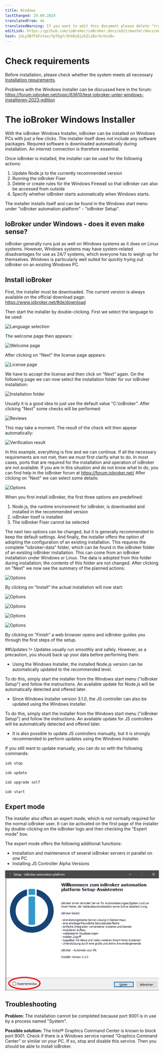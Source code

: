 ```yaml
---
title: Windows
lastChanged: 29.09.2024
translatedFrom: de
translatedWarning: If you want to edit this document please delete "translatedFrom" field, elsewise this document will be translated automatically again
editLink: https://github.com/ioBroker/ioBroker.docs/edit/master/docs/en/install/windows.md
hash: jULy3BfFGFvYaxcTpTGgY/ShX6i8ja5ZizBz+Scho18=
---
```

# Check requirements
Before installation, please check whether the system meets all necessary [Installation requirements](./requirements.md).

Problems with the Windows Installer can be discussed here in the forum: https://forum.iobroker.net/topic/63610/test-iobroker-unter-windows-installieren-2023-edition

# The ioBroker Windows Installer
With the ioBroker Windows Installer, ioBroker can be installed on Windows PCs with just a few clicks. The installer itself does not include any software packages. Required software is downloaded automatically during installation. An internet connection is therefore essential.

Once ioBroker is installed, the installer can be used for the following actions:

1. Update Node.js to the currently recommended version
2. Running the ioBroker Fixer
3. Delete or create rules for the Windows Firewall so that ioBroker can also be accessed from outside
4. Specify whether ioBroker starts automatically when Windows starts.

The installer installs itself and can be found in the Windows start menu under "ioBroker automation platform" - "ioBroker Setup".

## IoBroker under Windows - does it even make sense?
ioBroker generally runs just as well on Windows systems as it does on Linux systems. However, Windows systems may have system-related disadvantages for use as 24/7 systems, which everyone has to weigh up for themselves.
Windows is particularly well suited for quickly trying out ioBroker on an existing Windows PC.

## Install ioBroker
First, the installer must be downloaded. The current version is always available on the official download page: https://www.iobroker.net/#de/download

Then start the installer by double-clicking. First we select the language to be used:

![Language selection](../../de/install/media/windows/InstallWin_language.png "Language selection")

The welcome page then appears:

![Welcome page](../../de/install/media/windows/InstallWin_welcome.png "Welcome page")

After clicking on "Next" the license page appears:

![License page](../../de/install/media/windows/InstallWin_license.png "License page")

We have to accept the license and then click on "Next" again. On the following page we can now select the installation folder for our ioBroker installation:

![Installation folder](../../de/install/media/windows/InstallWin_folder.png "Installation folder")

Usually it is a good idea to just use the default value "C:\ioBroker". After clicking "Next" some checks will be performed:

![Reviews](../../de/install/media/windows/InstallWin_check.png "Reviews")

This may take a moment. The result of the check will then appear automatically:

![Verification result](../../de/install/media/windows/InstallWin_checkresult.png "Verification result")

In this example, everything is fine and we can continue. If all the necessary requirements are not met, then we must first clarify what to do. In most cases, ports that are required for the installation and operation of ioBroker are not available. If you are in this situation and do not know what to do, you can find help in the ioBroker forum at https://forum.iobroker.net/ After clicking on "Next" we can select some details:

![Options](../../de/install/media/windows/InstallWin_options.png "Options")

When you first install ioBroker, the first three options are predefined:

1. Node.js, the runtime environment for ioBroker, is downloaded and installed in the recommended version
2. ioBroker itself is installed
3. The ioBroker Fixer cannot be selected

The next two options can be changed, but it is generally recommended to keep the default settings.
And finally, the installer offers the option of adopting the configuration of an existing installation. This requires the complete "iobroker-data" folder, which can be found in the ioBroker folder of an existing ioBroker installation. This can come from an ioBroker installation under Windows or Linux. The data is adopted from this folder during installation; the contents of this folder are not changed.
After clicking on "Next" we now see the summary of the planned actions:

   ![Options](../../de/install/media/windows/InstallWin_summary.png "Options")

By clicking on "Install" the actual installation will now start:

   ![Options](../../de/install/media/windows/InstallWin_downloadnode.png "Options")

   ![Options](../../de/install/media/windows/InstallWin_installnode.png "Options")

   ![Options](../../de/install/media/windows/InstallWin_installiobroker.png "Options")

   ![Options](../../de/install/media/windows/InstallWin_finish.png "Options")

By clicking on "Finish" a web browser opens and ioBroker guides you through the first steps of the setup.

##Updates
!> Updates usually run smoothly and safely. However, as a precaution, you should back up your data before performing them.

- Using the Windows Installer, the installed Node.js version can be automatically updated to the recommended level.

To do this, simply start the installer from the Windows start menu ("ioBroker Setup") and follow the instructions. An available update for Node.js will be automatically detected and offered later.

- Since Windows Installer version 3.1.0, the JS controller can also be updated using the Windows Installer.

To do this, simply start the installer from the Windows start menu ("ioBroker Setup") and follow the instructions. An available update for JS controllers will be automatically detected and offered later.

- It is also possible to update JS controllers manually, but it is strongly recommended to perform updates using the Windows Installer.

If you still want to update manually, you can do so with the following commands:

`iob stop`

`iob update`

`iob upgrade self`

`iob start`

## Expert mode
The installer also offers an expert mode, which is not normally required for the normal ioBroker user. It can be activated on the first page of the installer by double-clicking on the ioBroker logo and then checking the "Expert mode" box.

The expert mode offers the following additional functions:

- Installation and maintenance of several ioBroker servers in parallel on one PC
- Installing JS Controller Alpha Versions

![Expert mode](../../de/install/media/windows/InstallWin_expertmode.png "Expert mode")

## Troubleshooting
**Problem:** The installation cannot be completed because port 9001 is in use by a process named "System".

**Possible solution:** The Intel® Graphics Command Center is known to block port 9001.
Check if there is a Windows service named "Graphics Command Center" or similar on your PC. If so, stop and disable this service.
Then you should be able to install ioBroker.